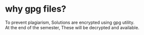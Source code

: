 # why gpg files?
To prevent plagiarism, Solutions are encrypted using gpg utility.  
At the end of the semester, These will be decrypted and available.